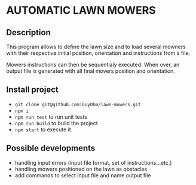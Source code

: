 # AUTOMATIC LAWN MOWERS

## Description

This program allows to define the lawn size and to load several mowners with their respective initial position, orientation and instructions from a file.

Mowers instructions can then be sequentialy executed. When over, an output file is generated with all final movers position and orientation.

## Install project

- `git clone git@github.com:GuyOhm/lawn-mowers.git`
- `npm i`
- `npm run test` to run unit tests
- `npm run build` to build the project
- `npm start` to execute it

## Possible developments

- handling input errors (input file format, set of instructions...etc.)
- handling mowers positioned on the lawn as obstacles
- add commands to select input file and name output file

